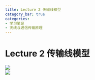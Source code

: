 ```yaml
---
title: Lecture 2 传输线模型  
category_bar: true
categories: 
- 学习笔记
- 天线与通信传输原理
---
```

# Lecture 2 传输线模型  
![](https://cdn.jsdelivr.net/gh/l61012345/Pic/img/0C5F59E0CE623110CFE54C469261C092.png)  
![](https://cdn.jsdelivr.net/gh/l61012345/Pic/img/5B40E0BC5D5BFF59BECBEE0B759683AC.png)